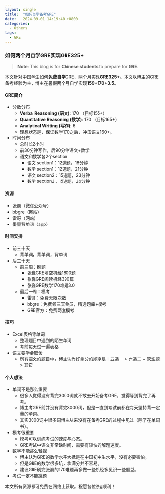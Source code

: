 ```yaml
---
layout: single
title:  "如何自学备考GRE"
date:   2024-09-01 14:19:40 +0800
categories:
  - Others
tags:
  - GRE
---
```

### 如何两个月自学GRE实现GRE325+
> **Note**: This blog is for **Chinese students** to prepare for **GRE**.

本文针对中国学生如何**免费自学**GRE，两个月实现**GRE325+**。本文以博主的GRE备考经验为主，博主在暑假两个月自学实现**159+170+3.5**。

#### GRE简介
- 分数分布
    - **Verbal Reasoning (语文)**: 170 （目标155+）
    - **Quantitative Reasoning (数学)**: 170 （目标165+）
    - **Analytical Writing (写作)**: 6
    - 理想状态是，保证数学170之后，冲击语文160+。
- 时间分布
    - 总时长2小时
    - 前30分钟写作，后90分钟语文+数学
    - 语文和数学各2个section
        - 语文 section1：12道题，18分钟
        - 数学 section1：12道题，21分钟
        - 语文 section2：15道题，23分钟
        - 数学 section2：15道题，26分钟

#### 资源
- 张巍（微信公众号）
- bbgre（网站）
- 雷哥（网站）
- 墨墨背单词（app）

#### 时间安排
- 前三十天
    - 背单词，背单词，背单词
- 后三十天
    - 前三周：刷题
        - 张巍GRE填空机经1800题
        - 张巍GRE阅读机经390篇
        - 张巍GRE数学170难题3.0
    - 最后一周：模考
        - 雷哥：免费无限次数
        - bbgre：免费领三天会员，精选题库+模考
        - GRE官方：免费两套模考

#### 技巧
- Excel表格背单词
    - 整理题目中遇到的陌生单词
    - 考前每天过一遍表格
- 语文要学会取舍
    - 所有语文的题目中，博主认为好拿分的顺序是：五选一 > 六选二 = 双空题 > 其它

#### 个人想法
- 单词不是那么重要
    - 很多人觉得没有背完3000词就不敢去开始备考GRE，觉得等到背完了再考。
    - 博主考GRE前并没有背完3000词，但是一直到考试前都在每天坚持背一定量的单词。
    - 其实3000词中很多词博主从来没有在备考GRE的过程中见过（除了在单词书）。
- 模考很重要
    - 模考可以训练考试的速度与心态。
    - GRE考试中语文非常缺时间，需要有较快的解题速度。
- 数学不能那么轻视
    - 博主认为GRE的数学水平大抵是在中国初中生水平，没有必要害怕。
    - 但是GRE的数学很多坑，拿满分并不容易。
    - 建议GRE刷完张巍的170难题再多做一些机经多见识一些题型。
- 考试一定不能跳题

本文所有资源都可免费在网络上获取。祝愿各位杀g顺利！
